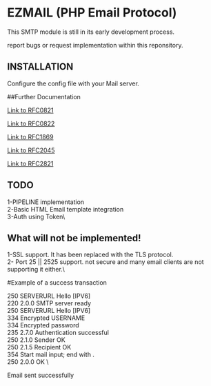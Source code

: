 # EZMAIL (PHP Email Protocol) 

This SMTP module is still in its early development process.

report bugs or request implementation within this reponsitory.

## INSTALLATION

Configure the config file with your Mail server.

##Further Documentation

[Link to RFC0821](https://www.ietf.org/rfc/rfc0821.txt)

[Link to RFC0822](https://tools.ietf.org/html/rfc822)

[Link to RFC1869](https://tools.ietf.org/html/rfc1869)

[Link to RFC2045](https://tools.ietf.org/html/rfc2045)

[Link to RFC2821](https://www.ietf.org/rfc/rfc2821.txt)


## TODO

1-PIPELINE implementation\
2-Basic HTML Email template integration\
3-Auth using Token\

## What will not be implemented!

1-SSL support. It has been replaced with the TLS protocol.\
2- Port 25 || 2525 support. not secure and many email clients are not supporting it either.\


#Example of a success transaction

250 SERVERURL Hello [IPV6]\
220 2.0.0 SMTP server ready\
250 SERVERURL Hello [IPV6]\
334 Encrypted USERNAME\
334 Encrypted password\
235 2.7.0 Authentication successful\
250 2.1.0 Sender OK\
250 2.1.5 Recipient OK\
354 Start mail input; end with .\
250 2.0.0 OK \

Email sent successfully
